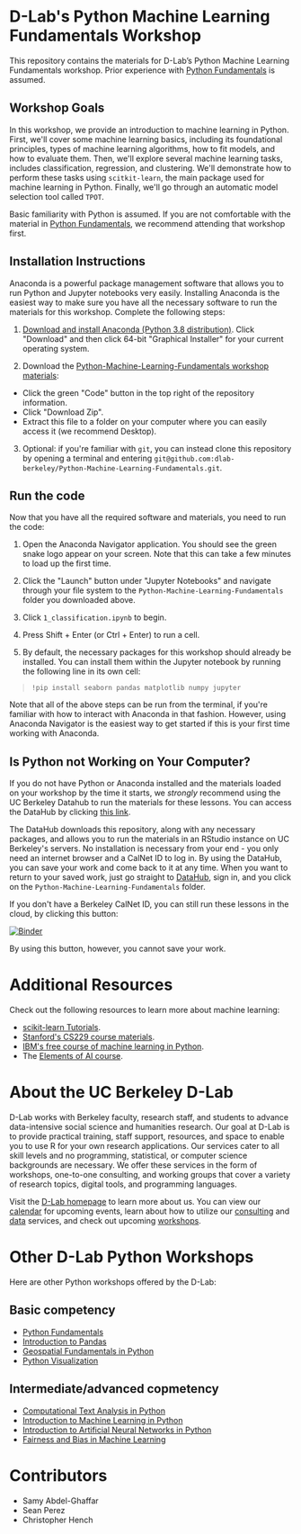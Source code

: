 # D-Lab's Python Machine Learning Fundamentals Workshop

This repository contains the materials for D-Lab’s Python Machine Learning Fundamentals workshop. Prior experience with [Python Fundamentals](https://github.com/dlab-berkeley/Python-Fundamentals) is assumed.

## Workshop Goals

In this workshop, we provide an introduction to machine learning in Python. First, we'll cover some machine learning basics, including its foundational principles, types of machine learning algorithms, how to fit models, and how to evaluate them. Then, we'll explore several machine learning tasks, includes classification, regression, and clustering. We'll demonstrate how to perform these tasks using `scitkit-learn`, the main package used for machine learning in Python. Finally, we'll go through an automatic model selection tool called `TPOT`.

Basic familiarity with Python is assumed. If you are not comfortable with the material in [Python Fundamentals](https://github.com/dlab-berkeley/Python-Fundamentals), we recommend attending that workshop first.

## Installation Instructions

Anaconda is a powerful package management software that allows you to run Python and Jupyter notebooks very easily. Installing Anaconda is the easiest way to make sure you have all the necessary software to run the materials for this workshop. Complete the following steps:

1. [Download and install Anaconda (Python 3.8 distribution)](https://www.anaconda.com/products/individual). Click "Download" and then click 64-bit "Graphical Installer" for your current operating system.

2. Download the [Python-Machine-Learning-Fundamentals workshop materials](https://github.com/dlab-berkeley/Python-Machine-Learning-Fundamentals):

* Click the green "Code" button in the top right of the repository information.
* Click "Download Zip".
* Extract this file to a folder on your computer where you can easily access it (we recommend Desktop).

3. Optional: if you're familiar with `git`, you can instead clone this repository by opening a terminal and entering `git@github.com:dlab-berkeley/Python-Machine-Learning-Fundamentals.git`.

## Run the code

Now that you have all the required software and materials, you need to run the code:

1. Open the Anaconda Navigator application. You should see the green snake logo appear on your screen. Note that this can take a few minutes to load up the first time. 

2. Click the "Launch" button under "Jupyter Notebooks" and navigate through your file system to the `Python-Machine-Learning-Fundamentals` folder you downloaded above.

3. Click `1_classification.ipynb` to begin.

4. Press Shift + Enter (or Ctrl + Enter) to run a cell.

5. By default, the necessary packages for this workshop should already be installed. You can install them within the Jupyter notebook by running the following line in its own cell:

> ```!pip install seaborn pandas matplotlib numpy jupyter```

Note that all of the above steps can be run from the terminal, if you're familiar with how to interact with Anaconda in that fashion. However, using Anaconda Navigator is the easiest way to get started if this is your first time working with Anaconda.

## Is Python not Working on Your Computer?

If you do not have Python or Anaconda installed and the materials loaded on your workshop by the time it starts, we *strongly* recommend using the UC Berkeley Datahub to run the materials for these lessons. You can access the DataHub by clicking [this link](https://datahub.berkeley.edu/hub/user-redirect/git-pull?repo=https%3A%2F%2Fgithub.com%2Fdlab-berkeley%2FPython-Machine-Learning-Fundamentals&urlpath=tree%2FPython-Machine-Learning-Fundamentals%2F&branch=main).

The DataHub downloads this repository, along with any necessary packages, and allows you to run the materials in an RStudio instance on UC Berkeley's servers. No installation is necessary from your end - you only need an internet browser and a CalNet ID to log in. By using the DataHub, you can save your work and come back to it at any time. When you want to return to your saved work, just go straight to [DataHub](https://datahub.berkeley.edu), sign in, and you click on the `Python-Machine-Learning-Fundamentals` folder.

If you don't have a Berkeley CalNet ID, you can still run these lessons in the cloud, by clicking this button:

[![Binder](http://mybinder.org/badge.svg)](https://mybinder.org/v2/gh/dlab-berkeley/Python-Machine-Learning-Fundamentals/HEAD)

By using this button, however, you cannot save your work.

# Additional Resources

Check out the following resources to learn more about machine learning:

* [scikit-learn Tutorials](https://scikit-learn.org/stable/tutorial/index.html).
* [Stanford's CS229 course materials](https://cs229.stanford.edu/syllabus.html).
* [IBM's free course of machine learning in Python](https://www.edx.org/course/machine-learning-with-python-a-practical-introduct).
* The [Elements of AI course](https://course.elementsofai.com/).

# About the UC Berkeley D-Lab

D-Lab works with Berkeley faculty, research staff, and students to advance data-intensive social science and humanities research. Our goal at D-Lab is to provide practical training, staff support, resources, and space to enable you to use R for your own research applications. Our services cater to all skill levels and no programming, statistical, or computer science backgrounds are necessary. We offer these services in the form of workshops, one-to-one consulting, and working groups that cover a variety of research topics, digital tools, and programming languages.  

Visit the [D-Lab homepage](https://dlab.berkeley.edu/) to learn more about us. You can view our [calendar](https://dlab.berkeley.edu/events/calendar) for upcoming events, learn about how to utilize our [consulting](https://dlab.berkeley.edu/consulting) and [data](https://dlab.berkeley.edu/data) services, and check out upcoming [workshops](https://dlab.berkeley.edu/events/workshops).

# Other D-Lab Python Workshops

Here are other Python workshops offered by the D-Lab:

## Basic competency

* [Python Fundamentals](https://github.com/dlab-berkeley/python-fundamentals)
* [Introduction to Pandas](https://github.com/dlab-berkeley/introduction-to-pandas)
* [Geospatial Fundamentals in Python](https://github.com/dlab-berkeley/Geospatial-Fundamentals-in-Python)
* [Python Visualization](https://github.com/dlab-berkeley/Python-Data-Visualization)

## Intermediate/advanced copmetency

* [Computational Text Analysis in Python](https://github.com/dlab-berkeley/computational-text-analysis-spring-2019)
* [Introduction to Machine Learning in Python](https://github.com/dlab-berkeley/python-machine-learning)
* [Introduction to Artificial Neural Networks in Python](https://github.com/dlab-berkeley/ANN-Fundamentals)
* [Fairness and Bias in Machine Learning](https://github.com/dlab-berkeley/fairML)

# Contributors
* Samy Abdel-Ghaffar
* Sean Perez
* Christopher Hench
